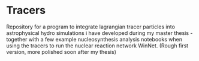 # Tracers
Repository for a program to integrate lagrangian tracer particles into astrophysical hydro simulations i have developed during my master thesis - together with a few example nucleosynthesis analysis notebooks when using the tracers to run the nuclear reaction network WinNet. (Rough first version,  more polished soon after my thesis)
